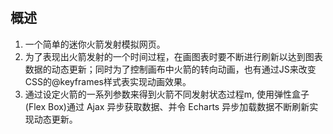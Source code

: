 #

## 概述

1. 一个简单的迷你火箭发射模拟网页。
2. 为了表现出火箭发射的一个时间过程，在画图表时要不断进行刷新以达到图表数据的动态更新；同时为了控制画布中火箭的转向动画，也有通过JS来改变CSS的@keyframes样式表实现动画效果。
3. 通过设定火箭的一系列参数来得到火箭不同发射状态过程m, 使用弹性盒子(Flex Box)通过 Ajax 异步获取数据、并令 Echarts 异步加载数据不断刷新实现动态更新。
